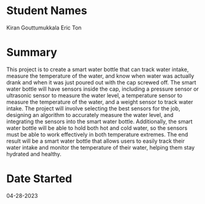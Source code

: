 # Student Names 
Kiran Gouttumukkala
Eric Ton

# Summary
This project is to create a smart water bottle that can track water intake, measure the temperature of the water, and know when water was actually drank and when it was just poured out with the cap screwed off. The smart water bottle will have sensors inside the cap, including a pressure sensor or ultrasonic sensor to measure the water level, a temperature sensor to measure the temperature of the water, and a weight sensor to track water intake. The project will involve selecting the best sensors for the job, designing an algorithm to accurately measure the water level, and integrating the sensors into the smart water bottle. Additionally, the smart water bottle will be able to hold both hot and cold water, so the sensors must be able to work effectively in both temperature extremes. The end result will be a smart water bottle that allows users to easily track their water intake and monitor the temperature of their water, helping them stay hydrated and healthy.

# Date Started
04-28-2023
